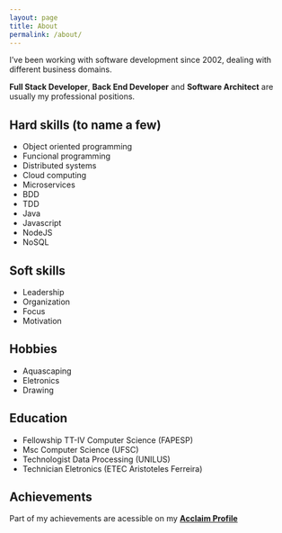 ```yaml
---
layout: page
title: About
permalink: /about/
---
```


I’ve been working with software development since 2002, dealing with different business domains.

**Full Stack Developer**, **Back End Developer** and **Software Architect** are usually my professional positions.

## Hard skills (to name a few)

* Object oriented programming
* Funcional programming
* Distributed systems
* Cloud computing
* Microservices
* BDD
* TDD
* Java
* Javascript
* NodeJS
* NoSQL

## Soft skills

* Leadership
* Organization
* Focus
* Motivation

## Hobbies

* Aquascaping
* Eletronics
* Drawing

## Education

* Fellowship TT-IV Computer Science (FAPESP)
* Msc Computer Science (UFSC)
* Technologist Data Processing (UNILUS)
* Technician Eletronics (ETEC Aristoteles Ferreira)


## Achievements

Part of my achievements are acessible on my **[Acclaim Profile](https://www.youracclaim.com/users/carlos-eduardo-goncalves/badges)**
